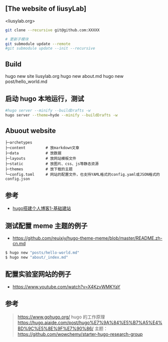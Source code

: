 ## [The website of liusyLab]

<liusylab.org> 

```bash
git clone --recursive git@github.com:XXXXX

# 更新子模块
git submodule update --remote
#git submodule update --init --recursive

```

## Build

hugo new site liusylab.org
hugo new about.md
hugo new post/hello_world.md


## 启动 hugo 本地运行，测试

```bash
#hugo server --minify --buildDrafts -w
hugo server --theme=hyde --minify --buildDrafts -w
```



## Abuout website

```
├─archetypes 
├─content         # 放markdown文章
├─data            # 放数据
├─layouts         # 放网站模板文件
├─static          # 放图片、css、js等静态资源
├─themes          # 放下载的主题
└─config.toml     # 网站的配置文件，也支持YAML格式的config.yaml或JSON格式的config.json
```




## 参考

- [hugo搭建个人博客1-基础建站](https://shuzang.github.io/2019/hugo-blog-build-personal-blog/)











## 测试配置 meme 主题的例子

- https://github.com/reuixiy/hugo-theme-meme/blob/master/README.zh-cn.md

```bash
$ hugo new "posts/hello-world.md"
$ hugo new "about/_index.md"
```

## 配置实验室网站的例子

- https://www.youtube.com/watch?v=X4KzvWMKYaY













## 参考

> https://www.gohugo.org/
> hugo 的工作原理 https://hugo.aiaide.com/post/hugo%E7%9A%84%E5%B7%A5%E4%BD%9C%E5%8E%9F%E7%90%86/
> 主题： https://github.com/wowchemy/starter-hugo-research-group




